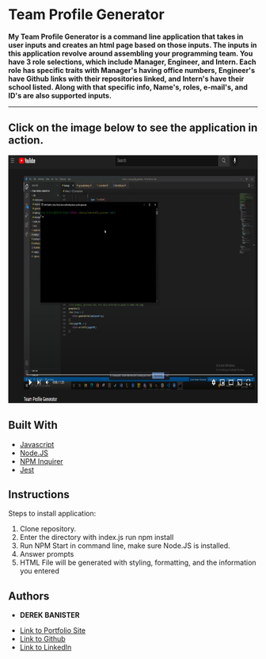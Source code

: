 # Team Profile Generator

**My Team Profile Generator is a command line application that takes in user inputs and creates an html page based on those inputs. The inputs in this application revolve around assembling your programming team. You have 3 role selections, which include Manager, Engineer, and Intern. Each role has specific traits with Manager's having office numbers, Engineer's have Github links with their repositories linked, and Intern's have their school listed. Along with that specific info, Name's, roles, e-mail's, and ID's are also supported inputs.**

***

## Click on the image below to see the application in action.

<a href="http://www.youtube.com/watch?feature=player_embedded&v=_qN9t8kBbfA" target="_blank"><img src="images/teamprofile.PNG" alt="Team Profile Generator" width="700" height="500"/></a>

## Built With

* [Javascript](https://www.javascript.com/)
* [Node.JS](https://nodejs.org/en/)
* [NPM Inquirer](https://www.npmjs.com/package/inquirer)
* [Jest](https://jestjs.io/)

## Instructions
Steps to install application:

1. Clone repository.
2. Enter the directory with index.js run npm install
3. Run NPM Start in command line, make sure Node.JS is installed.
4. Answer prompts
5. HTML File will be generated with styling, formatting, and the information you entered

## Authors

* **DEREK BANISTER** 

- [Link to Portfolio Site](https://derekbanister.github.io/First-Portfolio/)
- [Link to Github](https://github.com/DerekBanister)
- [Link to LinkedIn](https://www.linkedin.com/in/derek-banister/)


